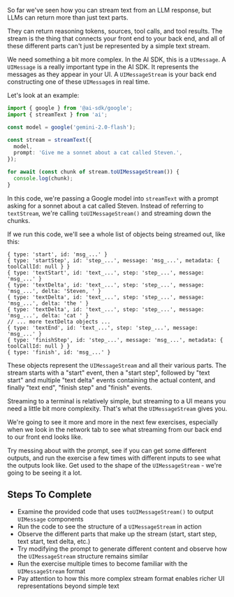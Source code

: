 So far we've seen how you can stream text from an LLM response, but LLMs can return more than just text parts.

They can return reasoning tokens, sources, tool calls, and tool results. The stream is the thing that connects your front end to your back end, and all of these different parts can't just be represented by a simple text stream.

We need something a bit more complex. In the AI SDK, this is a `UIMessage`. A `UIMessage` is a really important type in the AI SDK. It represents the messages as they appear in your UI. A `UIMessageStream` is your back end constructing one of these `UIMessage`s in real time.

Let's look at an example:

```ts
import { google } from '@ai-sdk/google';
import { streamText } from 'ai';

const model = google('gemini-2.0-flash');

const stream = streamText({
  model,
  prompt: 'Give me a sonnet about a cat called Steven.',
});

for await (const chunk of stream.toUIMessageStream()) {
  console.log(chunk);
}
```

In this code, we're passing a Google model into `streamText` with a prompt asking for a sonnet about a cat called Steven. Instead of referring to `textStream`, we're calling `toUIMessageStream()` and streaming down the chunks.

If we run this code, we'll see a whole list of objects being streamed out, like this:

```
{ type: 'start', id: 'msg_...' }
{ type: 'startStep', id: 'step_...', message: 'msg_...', metadata: { toolCallId: null } }
{ type: 'textStart', id: 'text_...', step: 'step_...', message: 'msg_...' }
{ type: 'textDelta', id: 'text_...', step: 'step_...', message: 'msg_...', delta: 'Steven, ' }
{ type: 'textDelta', id: 'text_...', step: 'step_...', message: 'msg_...', delta: 'the ' }
{ type: 'textDelta', id: 'text_...', step: 'step_...', message: 'msg_...', delta: 'cat ' }
// ... more textDelta objects ...
{ type: 'textEnd', id: 'text_...', step: 'step_...', message: 'msg_...' }
{ type: 'finishStep', id: 'step_...', message: 'msg_...', metadata: { toolCallId: null } }
{ type: 'finish', id: 'msg_...' }
```

These objects represent the `UIMessageStream` and all their various parts. The stream starts with a "start" event, then a "start step", followed by "text start" and multiple "text delta" events containing the actual content, and finally "text end", "finish step" and "finish" events.

Streaming to a terminal is relatively simple, but streaming to a UI means you need a little bit more complexity. That's what the `UIMessageStream` gives you.

We're going to see it more and more in the next few exercises, especially when we look in the network tab to see what streaming from our back end to our front end looks like.

Try messing about with the prompt, see if you can get some different outputs, and run the exercise a few times with different inputs to see what the outputs look like. Get used to the shape of the `UIMessageStream` - we're going to be seeing it a lot.

## Steps To Complete

- Examine the provided code that uses `toUIMessageStream()` to output `UIMessage` components
- Run the code to see the structure of a `UIMessageStream` in action
- Observe the different parts that make up the stream (start, start step, text start, text delta, etc.)
- Try modifying the prompt to generate different content and observe how the `UIMessageStream` structure remains similar
- Run the exercise multiple times to become familiar with the `UIMessageStream` format
- Pay attention to how this more complex stream format enables richer UI representations beyond simple text
